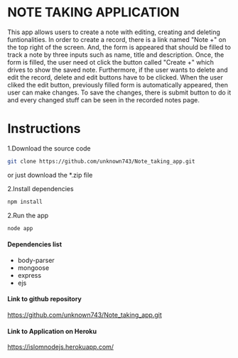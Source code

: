 # NOTE TAKING APPLICATION

This app allows users to create a note with editing, creating and deleting funtionalities. In order to create a record, there is a link named "Note +" on the top right of the screen. And, the form is appeared that should be filled to track  a note by three inputs such as name, title and description. Once, the form is filled, the user need ot click the button called "Create +" which drives to show the saved note. Furthermore, if the user wants to delete and edit the record, delete and edit buttons have to be clicked. When the user cliked the edit button, previously filled form is automatically appeared, then user can make changes. To save the changes, there is submit button to do it and every changed stuff can be seen in the recorded notes page.

# Instructions
1.Download the source code
```bash
git clone https://github.com/unknown743/Note_taking_app.git
```

or just download the *.zip file

2.Install dependencies 
```bash
npm install
```

2.Run the app
```bash
node app
```

#### Dependencies list

- body-parser
- mongoose
- express
- ejs


#### Link to github repository
https://github.com/unknown743/Note_taking_app.git

#### Link to Application on Heroku
https://islomnodejs.herokuapp.com/
